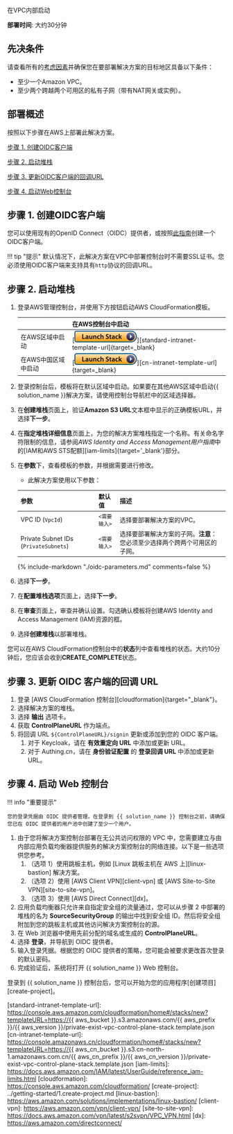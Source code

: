 在VPC内部启动

**部署时间**: 大约30分钟

## 先决条件

请查看所有的[考虑因素](../plan-deployment/cost.md)并确保您在要部署解决方案的目标地区具备以下条件：

- 至少一个Amazon VPC。
- 至少两个跨越两个可用区的私有子网（带有NAT网关或实例）。

## 部署概述

按照以下步骤在AWS上部署此解决方案。

[步骤 1. 创建OIDC客户端](#1-oidc)

[步骤 2. 启动堆栈](#2)

[步骤 3. 更新OIDC客户端的回调URL](#3-oidc-url)

[步骤 4. 启动Web控制台](#4-web)

## 步骤 1. 创建OIDC客户端

您可以使用现有的OpenID Connect（OIDC）提供者，或按照[此指南][oidc-clients]创建一个OIDC客户端。

!!! tip "提示"
    默认情况下，此解决方案在VPC中部署控制台时不需要SSL证书。您必须使用OIDC客户端来支持具有`http`协议的回调URL。

## 步骤 2. 启动堆栈

1. 登录AWS管理控制台，并使用下方按钮启动AWS CloudFormation模板。

    |                           | 在AWS控制台中启动                                                                                                                                                                                                                                                            |
    |---------------------------| ------------------------- |
    | 在AWS区域中启动           | [![启动堆栈][launch-stack]][standard-intranet-template-url]{target=_blank}                               |
    | 在AWS中国区域中启动       | [![启动堆栈][launch-stack]][cn-intranet-template-url]{target=_blank}                                 |

2. 登录控制台后，模板将在默认区域中启动。如果要在其他AWS区域中启动{{ solution_name }}解决方案，请使用控制台导航栏中的区域选择器。
3. 在**创建堆栈**页面上，验证**Amazon S3 URL**文本框中显示的正确模板URL，并选择**下一步**。
4. 在**指定堆栈详细信息**页面上，为您的解决方案堆栈指定一个名称。有关命名字符限制的信息，请参阅*AWS Identity and Access Management用户指南*中的[IAM和AWS STS配额][iam-limits]{target='_blank'}部分。
5. 在**参数**下，查看模板的参数，并根据需要进行修改。

    * 此解决方案使用以下参数：

    | 参数             | 默认值           | 描述                                                         |
    | ---------------- | ---------------- | ------------------------------------------------------------ |
    | VPC ID (`VpcId`) | `<需要输入>`      | 选择要部署解决方案的VPC。 |
    | Private Subnet IDs (`PrivateSubnets`)   | `<需要输入>`      | 选择要部署解决方案的子网。**注意**：您必须至少选择两个跨两个可用区的子网。 |
    {% 
        include-markdown "./oidc-parameters.md"
        comments=false
    %}

6. 选择**下一步**。
7. 在**配置堆栈选项**页面上，选择**下一步**。
8. 在**审查**页面上，审查并确认设置。勾选确认模板将创建AWS Identity and Access Management (IAM)资源的框。
9. 选择**创建堆栈**以部署堆栈。

您可以在AWS CloudFormation控制台中的**状态**列中查看堆栈的状态。大约10分钟后，您应该会收到**CREATE_COMPLETE**状态。

## 步骤 3. 更新 OIDC 客户端的回调 URL

1. 登录 [AWS CloudFormation 控制台][cloudformation]{target="_blank"}。
2. 选择解决方案的堆栈。
3. 选择 **输出** 选项卡。
4. 获取 **ControlPlaneURL** 作为端点。
5. 将回调 URL `${ControlPlaneURL}/signin` 更新或添加到您的 OIDC 客户端。
    1. 对于 Keycloak，请在 **有效重定向 URL** 中添加或更新 URL。
    2. 对于 Authing.cn，请在 **身份验证配置** 的 **登录回调 URL** 中添加或更新 URL。

## 步骤 4. 启动 Web 控制台

!!! info "重要提示"

    您的登录凭据由 OIDC 提供者管理。在登录到 {{ solution_name }} 控制台之前，请确保您已在 OIDC 提供者的用户池中创建了至少一个用户。

1. 由于您将解决方案控制台部署在无公共访问权限的 VPC 中，您需要建立与由内部应用负载均衡器提供服务的解决方案控制台的网络连接。以下是一些选项供您参考。
      1. （选项 1）使用跳板主机，例如 [Linux 跳板主机在 AWS 上][linux-bastion] 解决方案。
      2. （选项 2）使用 [AWS Client VPN][client-vpn] 或 [AWS Site-to-Site VPN][site-to-site-vpn]。
      3. （选项 3）使用 [AWS Direct Connect][dx]。
2. 应用负载均衡器只允许来自指定安全组的流量通过，您可以从步骤 2 中部署的堆栈的名为 **SourceSecurityGroup** 的输出中找到安全组 ID。然后将安全组附加到您的跳板主机或其他访问解决方案控制台的源。
3. 在 Web 浏览器中使用先前分配的域名或生成的 **ControlPlaneURL**。
4. 选择 **登录**，并导航到 OIDC 提供者。
5. 输入登录凭据。根据您的 OIDC 提供者的策略，您可能会被要求更改首次登录的默认密码。
6. 完成验证后，系统将打开 {{ solution_name }} Web 控制台。

登录到 {{ solution_name }} 控制台后，您可以开始为您的应用程序[创建项目][create-project]。

[subnet]: https://docs.aws.amazon.com/vpc/latest/userguide/configure-subnets.html#subnet-types
[oidc-clients]: ./with-oidc.md#step-1-create-oidc-client
[launch-stack]: ../images/launch-stack.webp
[standard-intranet-template-url]: https://console.aws.amazon.com/cloudformation/home#/stacks/new?templateURL=https://{{ aws_bucket }}.s3.amazonaws.com/{{ aws_prefix }}/{{ aws_version }}/private-exist-vpc-control-plane-stack.template.json
[cn-intranet-template-url]: https://console.amazonaws.cn/cloudformation/home#/stacks/new?templateURL=https://{{ aws_cn_bucket }}.s3.cn-north-1.amazonaws.com.cn/{{ aws_cn_prefix }}/{{ aws_cn_version }}/private-exist-vpc-control-plane-stack.template.json
[iam-limits]: https://docs.aws.amazon.com/IAM/latest/UserGuide/reference_iam-limits.html
[cloudformation]: https://console.aws.amazon.com/cloudformation/
[create-project]: ../getting-started/1.create-project.md
[linux-bastion]: https://aws.amazon.com/solutions/implementations/linux-bastion/
[client-vpn]: https://aws.amazon.com/vpn/client-vpn/
[site-to-site-vpn]: https://docs.aws.amazon.com/vpn/latest/s2svpn/VPC_VPN.html
[dx]: https://aws.amazon.com/directconnect/
